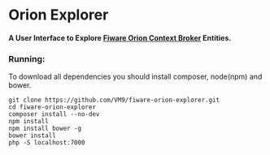 Orion Explorer
=============================
####  A User Interface to Explore [Fiware Orion Context Broker](https://github.com/telefonicaid/fiware-orion) Entities.

### Running:
To download all dependencies you should install composer, node(npm) and bower.

```
git clone https://github.com/VM9/fiware-orion-explorer.git
cd fiware-orion-explorer
composer install --no-dev
npm install
npm install bower -g
bower install
php -S localhost:7000
```
